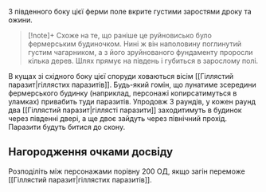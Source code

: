 З південного боку цієї ферми поле вкрите густими заростями дроку та ожини.

>[!note]+
>Схоже на те, що раніше це руйновисько було фермерським будиночком. Нині ж він наполовину поглинутий густим чагарником, а з його зруйнованого фундаменту проросли кілька дерев. Шлях прямує на південь і губиться в зарослому полі.

В кущах зі східного боку цієї споруди ховаються вісім [[Гіллястий паразит|гіллястих паразитів]]. Будь-який гомін, що лунатиме зсередини фермерського будинку (наприклад, персонажі копирсатимуться в уламках) привабить туди паразитів. Упродовж 3 раундів, у кожен раунд два [[Гіллястий паразит|гіллясті паразити]] заходитимуть в будинок через південні двері, а ще двоє зайдуть через північний прохід. Паразити будуть битися до скону.

## Нагородження очками досвіду
Розподіліть між персонажами порівну 200 ОД, якщо загін переможе [[Гіллястий паразит|гіллястих паразитів]].
